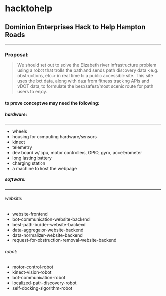 # **hacktohelp**

## **Dominion Enterprises Hack to Help Hampton Roads**
************************************************
### **Proposal**:

>We should set out to solve the Elizabeth river infrastructure problem using a robot that trolls the path and sends path discovery data <e.g. obstructions, etc.> in real time to a public accessible site.  This site uses the bot data, along with data from fitness tracking APIs and vDOT data, to formulate the best/safest/most scenic route for path users to enjoy.

#### to prove concept we may need the following:

##### _hardware_:
--------------------------
- wheels
- housing for computing hardware/sensors
- kinect
- telemetry 
- dev board w/ cpu, motor controllers, GPIO, gyro, accelerometer 
- long lasting battery
- charging station
- a machine to host the webpage

##### _software_:
-----------------------
###### website:
* website-frontend
* bot-communication-website-backend
* best-path-builder-website-backend
* data-aggregator-website-backend
* data-normalizer-website-backend
* request-for-obstruction-removal-website-backend

###### robot:
* motor-control-robot
* kinect-vision-robot
* bot-communication-robot
* localized-path-discovery-robot
* self-docking-algorithm-robot


